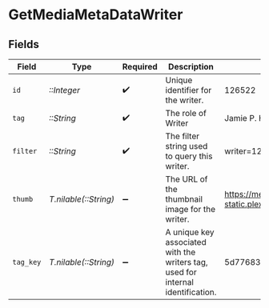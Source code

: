 # GetMediaMetaDataWriter


## Fields

| Field                                                                           | Type                                                                            | Required                                                                        | Description                                                                     | Example                                                                         |
| ------------------------------------------------------------------------------- | ------------------------------------------------------------------------------- | ------------------------------------------------------------------------------- | ------------------------------------------------------------------------------- | ------------------------------------------------------------------------------- |
| `id`                                                                            | *::Integer*                                                                     | :heavy_check_mark:                                                              | Unique identifier for the writer.                                               | 126522                                                                          |
| `tag`                                                                           | *::String*                                                                      | :heavy_check_mark:                                                              | The role of Writer                                                              | Jamie P. Hanson                                                                 |
| `filter`                                                                        | *::String*                                                                      | :heavy_check_mark:                                                              | The filter string used to query this writer.                                    | writer=126522                                                                   |
| `thumb`                                                                         | *T.nilable(::String)*                                                           | :heavy_minus_sign:                                                              | The URL of the thumbnail image for the writer.                                  | https://metadata-static.plex.tv/8/people/8d65fa96804802e08f2de09fe014408e.jpg   |
| `tag_key`                                                                       | *T.nilable(::String)*                                                           | :heavy_minus_sign:                                                              | A unique key associated with the writers tag, used for internal identification. | 5d77683d85719b001f3a535e                                                        |